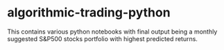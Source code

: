# algorithmic-trading-python
This contains various python notebooks with final output being a monthly suggested S&amp;P500 stocks portfolio with highest predicted returns.
